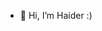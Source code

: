 - 👋 Hi, I’m Haider :) 


<!---
hashfaq1-ford/hashfaq1-ford is a ✨ special ✨ repository because its `README.md` (this file) appears on your GitHub profile.
You can click the Preview link to take a look at your changes.
--->
